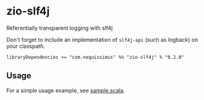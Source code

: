 # zio-slf4j
Referentially transparent logging with slf4j

Don't forget to include an implementation of `slf4j-api` (such as logback) on your classpath.

```
libraryDependencies += "com.nequissimus" %% "zio-slf4j" % "0.2.0"
```

## Usage

For a simple usage example, see [sample.scala](src/test/scala/sample.scala).
